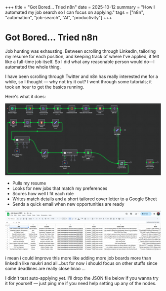 +++
title = "Got Bored... Tried n8n"
date = 2025-10-12
summary = "How I automated my job search so I can focus on applying."
tags = ["n8n", "automation", "job-search", "AI", "productivity"]
+++

# Got Bored... Tried n8n

Job hunting was exhausting. Between scrolling through LinkedIn, tailoring my resume for each position, and keeping track of where I've applied, it felt like a full-time job itself. So I did what any reasonable person would do—I automated the whole thing.

I have been scrolling through Twitter and n8n has really interested me for a while, so I thought — why not try it out? I went through some tutorials; it took an hour to get the basics running.

Here's what it does:

![Workflow diagram](https://raw.githubusercontent.com/blueee04/blog/main/content/images/2025-10-13-Got%20Bored...Tried%20n8n/workflow.png)

- Pulls my resume
- Looks for new jobs that match my preferences
- Scores how well I fit each role
- Writes match details and a short tailored cover letter to a Google Sheet
- Sends a quick email when new opportunities are ready

![Results in a sheet](https://raw.githubusercontent.com/blueee04/blog/main/content/images/2025-10-13-Got%20Bored...Tried%20n8n/sheets.png)

i mean i could improve this more like adding more job boards more than linkedIn like naukri and all...but for now i should focus on other stuffs since some deadlines are really close lmao ...

I didn't test auto-applying yet. I'll drop the JSON file below if you wanna try it for yourself — just ping me if you need help setting up any of the nodes.


